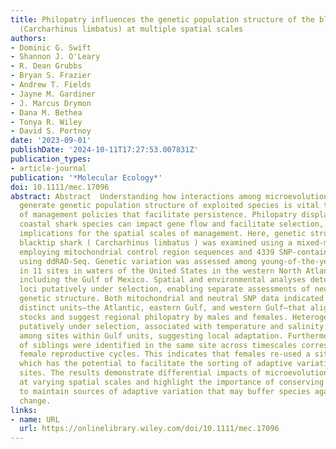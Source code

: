 ```yaml
---
title: Philopatry influences the genetic population structure of the blacktip shark
  (Carcharhinus limbatus) at multiple spatial scales
authors:
- Dominic G. Swift
- Shannon J. O'Leary
- R. Dean Grubbs
- Bryan S. Frazier
- Andrew T. Fields
- Jayne M. Gardiner
- J. Marcus Drymon
- Dana M. Bethea
- Tonya R. Wiley
- David S. Portnoy
date: '2023-09-01'
publishDate: '2024-10-11T17:27:53.007831Z'
publication_types:
- article-journal
publication: '*Molecular Ecology*'
doi: 10.1111/mec.17096
abstract: Abstract  Understanding how interactions among microevolutionary forces
  generate genetic population structure of exploited species is vital to the implementation
  of management policies that facilitate persistence. Philopatry displayed by many
  coastal shark species can impact gene flow and facilitate selection, and has direct
  implications for the spatial scales of management. Here, genetic structure of the
  blacktip shark ( Carcharhinus limbatus ) was examined using a mixed‐marker approach
  employing mitochondrial control region sequences and 4339 SNP‐containing loci generated
  using ddRAD‐Seq. Genetic variation was assessed among young‐of‐the‐year sampled
  in 11 sites in waters of the United States in the western North Atlantic Ocean,
  including the Gulf of Mexico. Spatial and environmental analyses detected 68 nuclear
  loci putatively under selection, enabling separate assessments of neutral and adaptive
  genetic structure. Both mitochondrial and neutral SNP data indicated three genetically
  distinct units—the Atlantic, eastern Gulf, and western Gulf—that align with regional
  stocks and suggest regional philopatry by males and females. Heterogeneity at loci
  putatively under selection, associated with temperature and salinity, was observed
  among sites within Gulf units, suggesting local adaptation. Furthermore, five pairs
  of siblings were identified in the same site across timescales corresponding with
  female reproductive cycles. This indicates that females re‐used a site for parturition,
  which has the potential to facilitate the sorting of adaptive variation among neighbouring
  sites. The results demonstrate differential impacts of microevolutionary forces
  at varying spatial scales and highlight the importance of conserving essential habitats
  to maintain sources of adaptive variation that may buffer species against environmental
  change.
links:
- name: URL
  url: https://onlinelibrary.wiley.com/doi/10.1111/mec.17096
---
```

